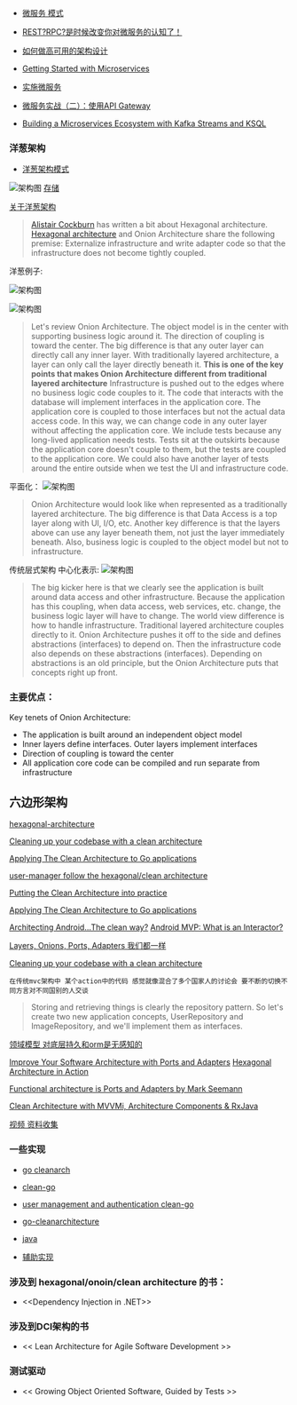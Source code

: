 - [微服务 模式](https://azure.microsoft.com/en-us/blog/design-patterns-for-microservices/)

- [REST?RPC?是时候改变你对微服务的认知了！ ](https://mp.weixin.qq.com/s/HTeQNU-1P-hWloEdjl1QYg)

- [如何做高可用的架构设计 ](https://mp.weixin.qq.com/s?__biz=MzI3OTUwMjM4MA==&mid=2247483756&idx=1&sn=7bda8ca7926977b12d4b8fd94cc72220&chksm=eb478a2fdc30033958dc7de381c0214c1d8073e707a287d75789fba73b2dcf046dff4c68c569#rd)

- [Getting Started with Microservices](https://blogs.oracle.com/developers/getting-started-with-microservices-part-one)

- [实施微服务](http://www.infoq.com/cn/articles/basis-frameworkto-implement-micro-service)

- [微服务实战（二）：使用API Gateway ](http://dockone.io/article/482)

- [Building a Microservices Ecosystem with Kafka Streams and KSQL](https://www.confluent.io/blog/building-a-microservices-ecosystem-with-kafka-streams-and-ksql/)

### 洋葱架构

- [洋葱架构模式](http://jeffreypalermo.com/blog/the-onion-architecture-part-1/)

![架构图](./assets/images/onion_arch.png "洋葱架构")
[存储](http://www.golangdevops.com/2017/09/05/abstracting-the-storage-layer/)

[关于洋葱架构](http://idiomaticgo.com/post/best-practice/server-project-layout/)

> [Alistair Cockburn](http://alistair.cockburn.us/index.php/Main_Page) has written a bit about Hexagonal architecture.  [Hexagonal architecture](http://alistair.cockburn.us/index.php/Hexagonal_architecture) and Onion Architecture share the following premise:  Externalize infrastructure and write adapter code so that the infrastructure does not become tightly coupled.

洋葱例子:

![架构图](./assets/images/onion_arch_pt2.png "洋葱架构")

![架构图](./assets/images/onion_arch_pt3.png "洋葱架构")
> Let's review Onion Architecture.  The object model is in the center with supporting business logic around it.  The direction of coupling is toward the center.  The big difference is that any outer layer can directly call any inner layer.   With traditionally layered architecture, a layer can only call the layer directly beneath it.  **This is one of the key points that makes Onion Architecture different from traditional layered architecture**
>  Infrastructure is pushed out to the edges where no business logic code couples to it.  The code that interacts with the database will implement interfaces in the application core.  The application core is coupled to those interfaces but not the actual data access code.  In this way, we can change code in any outer layer without affecting the application core.  We include tests because any long-lived application needs tests.  Tests sit at the outskirts because the application core doesn't couple to them, but the tests are coupled to the application core.  We could also have another layer of tests around the entire outside when we test the UI and infrastructure code.

平面化：
![架构图](./assets/images/onion_arch_flattened.png "洋葱架构")
>   Onion Architecture would look like when represented as a traditionally layered architecture.  The big difference is that Data Access is a top layer along with UI, I/O, etc.  Another key difference is that the layers above can use any layer beneath them, not just the layer immediately beneath.  Also, business logic is coupled to the object model but not to infrastructure.

传统层式架构 中心化表示:
![架构图](./assets/images/bad_layerd_arch.png "洋葱架构")
>   The big kicker here is that we clearly see the application is built around data access and other infrastructure.  Because the application has this coupling, when data access, web services, etc. change, the business logic layer will have to change.  The world view difference is how to handle infrastructure.  Traditional layered architecture couples directly to it.  Onion Architecture pushes it off to the side and defines abstractions (interfaces) to depend on.  Then the infrastructure code also depends on these abstractions (interfaces).  Depending on abstractions is an old principle, but the Onion Architecture puts that concepts right up front. 


### 主要优点：

Key tenets of Onion Architecture:

-    The application is built around an independent object model
-    Inner layers define interfaces.  Outer layers implement interfaces
- Direction of coupling is toward the center
-    All application core code can be compiled and run separate from infrastructure


##  六边形架构
[hexagonal-architecture](http://fideloper.com/hexagonal-architecture)

[Cleaning up your codebase with a clean architecture](https://dev.to/barryosull/cleaning-up-your-codebase-with-a-clean-architecture)

[Applying The Clean Architecture to Go applications](http://manuel.kiessling.net/2012/09/28/applying-the-clean-architecture-to-go-applications/)

[user-manager follow the hexagonal/clean architecture](https://github.com/cgarvis/citizens)

[Putting the Clean Architecture into practice](https://geeks.uniplaces.com/putting-clean-architecture-into-practice-20c47d8c76de)

[Applying The Clean Architecture to Go applications](http://manuel.kiessling.net/2012/09/28/applying-the-clean-architecture-to-go-applications/)

[Architecting Android...The clean way?](https://fernandocejas.com/2014/09/03/architecting-android-the-clean-way/)
[Android MVP: What is an Interactor?](https://stackoverflow.com/questions/35746546/android-mvp-what-is-an-interactor)

[Layers, Onions, Ports, Adapters 我们都一样](http://blog.ploeh.dk/2013/12/03/layers-onions-ports-adapters-its-all-the-same/)

[Cleaning up your codebase with a clean architecture](https://dev.to/barryosull/cleaning-up-your-codebase-with-a-clean-architecture)
>
    在传统mvc架构中 某个action中的代码 感觉就像混合了多个国家人的讨论会 要不断的切换不同方言对不同国别的人交谈
> Storing and retrieving things is clearly the repository pattern. So let's create two new application concepts, UserRepository and ImageRepository, and we'll implement them as interfaces.    

[领域模型 对底层持久和orm是无感知的](https://medium.com/@johnkevinmbasco/domain-models-that-are-100-ignorant-of-persistence-and-orm-unaware-d8f7a8253c7b)

[Improve Your Software Architecture with Ports and Adapters](https://spin.atomicobject.com/2013/02/23/ports-adapters-software-architecture/)
[Hexagonal Architecture in Action](https://spin.atomicobject.com/2017/11/21/hexagonal-architecture/)

[Functional architecture is Ports and Adapters by Mark Seemann](http://blog.ploeh.dk/2016/03/18/functional-architecture-is-ports-and-adapters/)

[Clean Architecture with MVVMi, Architecture Components & RxJava](https://medium.com/@thereallukesimpson/clean-architecture-with-mvvmi-architecture-components-rxjava-8c5093337b43)

[视频 资料收集](https://medium.com/@johnkevinmbasco/domain-models-that-are-100-ignorant-of-persistence-and-orm-unaware-d8f7a8253c7b)

### 一些实现

- [go cleanarch](https://github.com/moul/cleanarch)
- [clean-go](https://github.com/CaptainCodeman/clean-go)
- [user management and authentication clean-go](https://github.com/cgarvis/citizens)
- [go-cleanarchitecture](https://github.com/manuelkiessling/go-cleanarchitecture)

- [java ](https://github.com/xpmatteo/birthday-greetings-kata)

- [辅助实现](https://github.com/dadamssg/commandbus)

### 涉及到 hexagonal/onoin/clean architecture 的书：

- <<Dependency Injection in .NET>>

### 涉及到DCI架构的书

- << Lean Architecture for Agile Software Development >>

### 测试驱动

- << Growing Object Oriented Software, Guided by Tests >>